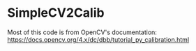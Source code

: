 # SimpleCV2Calib
Most of this code is from OpenCV's documentation: https://docs.opencv.org/4.x/dc/dbb/tutorial_py_calibration.html 
